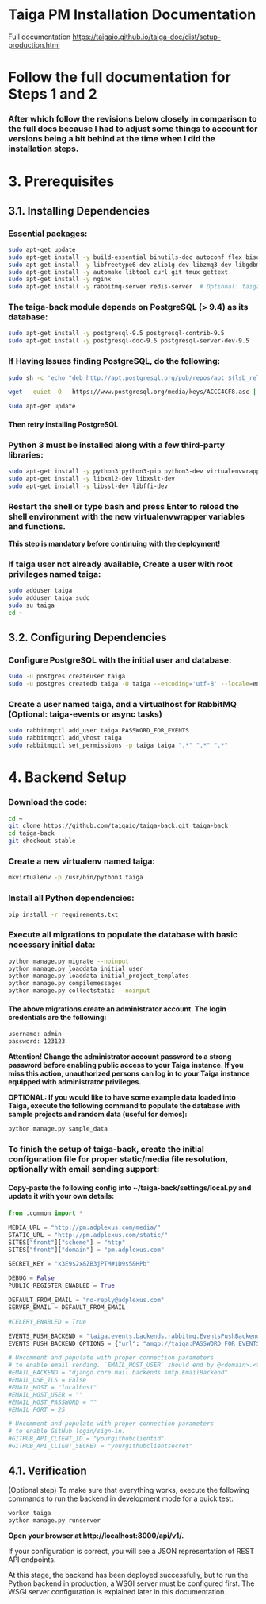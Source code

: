 # Taiga PM Installation Documentation
Full documentation https://taigaio.github.io/taiga-doc/dist/setup-production.html

# Follow the full documentation for Steps 1 and 2
### After which follow the revisions below closely in comparison to the full docs because I had to adjust some things to account for versions being a bit behind at the time when I did the installation steps.

# 3. Prerequisites

## 3.1. Installing Dependencies
### Essential packages:
```bash
sudo apt-get update
sudo apt-get install -y build-essential binutils-doc autoconf flex bison libjpeg-dev
sudo apt-get install -y libfreetype6-dev zlib1g-dev libzmq3-dev libgdbm-dev libncurses5-dev
sudo apt-get install -y automake libtool curl git tmux gettext
sudo apt-get install -y nginx
sudo apt-get install -y rabbitmq-server redis-server  # Optional: taiga-events or async tasks
```


### The taiga-back module depends on PostgreSQL (> 9.4) as its database:
```bash
sudo apt-get install -y postgresql-9.5 postgresql-contrib-9.5
sudo apt-get install -y postgresql-doc-9.5 postgresql-server-dev-9.5
```
### If Having Issues finding PostgreSQL, do the following:
```bash
sudo sh -c 'echo "deb http://apt.postgresql.org/pub/repos/apt $(lsb_release -cs)-pgdg main" > /etc/apt/sources.list.d/pgdg.list'

wget --quiet -O - https://www.postgresql.org/media/keys/ACCC4CF8.asc | sudo apt-key add -

sudo apt-get update
```

#### Then retry installing PostgreSQL



### Python 3 must be installed along with a few third-party libraries:
```bash
sudo apt-get install -y python3 python3-pip python3-dev virtualenvwrapper
sudo apt-get install -y libxml2-dev libxslt-dev
sudo apt-get install -y libssl-dev libffi-dev
```



### Restart the shell or type bash and press Enter to reload the shell environment with the new virtualenvwrapper variables and functions.

**This step is mandatory before continuing with the deployment!**




### If taiga user not already available, Create a user with root privileges named taiga:
```bash
sudo adduser taiga
sudo adduser taiga sudo
sudo su taiga
cd ~
```

## 3.2. Configuring Dependencies
### Configure PostgreSQL with the initial user and database:
```bash
sudo -u postgres createuser taiga
sudo -u postgres createdb taiga -O taiga --encoding='utf-8' --locale=en_US.utf8 --template=template0
```


### Create a user named taiga, and a virtualhost for RabbitMQ (Optional: taiga-events or async tasks)
```bash
sudo rabbitmqctl add_user taiga PASSWORD_FOR_EVENTS
sudo rabbitmqctl add_vhost taiga
sudo rabbitmqctl set_permissions -p taiga taiga ".*" ".*" ".*"
```

# 4. Backend Setup

### Download the code:
```bash
cd ~
git clone https://github.com/taigaio/taiga-back.git taiga-back
cd taiga-back
git checkout stable
```


### Create a new virtualenv named taiga:
```bash
mkvirtualenv -p /usr/bin/python3 taiga
```


### Install all Python dependencies:
```bash
pip install -r requirements.txt
```

### Execute all migrations to populate the database with basic necessary initial data:
```bash
python manage.py migrate --noinput
python manage.py loaddata initial_user
python manage.py loaddata initial_project_templates
python manage.py compilemessages
python manage.py collectstatic --noinput
```

#### The above migrations create an administrator account. The login credentials are the following:
```bash
username: admin
password: 123123
```
**Attention! Change the administrator account password to a strong password before enabling public access to your Taiga instance. If you miss this action, unauthorized persons can log in to your Taiga instance equipped with administrator privileges.**

**OPTIONAL: If you would like to have some example data loaded into Taiga, execute the following command to populate the database with sample projects and random data (useful for demos):**
```bash
python manage.py sample_data
```



### To finish the setup of taiga-back, create the initial configuration file for proper static/media file resolution, optionally with email sending support:
#### Copy-paste the following config into ~/taiga-back/settings/local.py and update it with your own details:
```python
from .common import *

MEDIA_URL = "http://pm.adplexus.com/media/"
STATIC_URL = "http://pm.adplexus.com/static/"
SITES["front"]["scheme"] = "http"
SITES["front"]["domain"] = "pm.adplexus.com"

SECRET_KEY = "k3E9$2x&ZB3jPTM#1D9s5&HPb"

DEBUG = False
PUBLIC_REGISTER_ENABLED = True

DEFAULT_FROM_EMAIL = "no-reply@adplexus.com"
SERVER_EMAIL = DEFAULT_FROM_EMAIL

#CELERY_ENABLED = True

EVENTS_PUSH_BACKEND = "taiga.events.backends.rabbitmq.EventsPushBackend"
EVENTS_PUSH_BACKEND_OPTIONS = {"url": "amqp://taiga:PASSWORD_FOR_EVENTS@localhost:5672/taiga"}

# Uncomment and populate with proper connection parameters
# to enable email sending. `EMAIL_HOST_USER` should end by @<domain>.<tld>
#EMAIL_BACKEND = "django.core.mail.backends.smtp.EmailBackend"
#EMAIL_USE_TLS = False
#EMAIL_HOST = "localhost"
#EMAIL_HOST_USER = ""
#EMAIL_HOST_PASSWORD = ""
#EMAIL_PORT = 25

# Uncomment and populate with proper connection parameters
# to enable GitHub login/sign-in.
#GITHUB_API_CLIENT_ID = "yourgithubclientid"
#GITHUB_API_CLIENT_SECRET = "yourgithubclientsecret"
```

## 4.1. Verification

(Optional step) To make sure that everything works, execute the following commands to run the backend in development mode for a quick test:
```bash
workon taiga
python manage.py runserver
```

**Open your browser at http://localhost:8000/api/v1/.**

If your configuration is correct, you will see a JSON representation of REST API endpoints.

At this stage, the backend has been deployed successfully, but to run the Python backend in production, a WSGI server must be configured first. The WSGI server configuration is explained later in this documentation.
